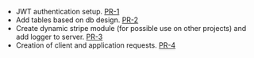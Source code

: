 - JWT authentication setup. [PR-1](https://github.com/SERGIOALGO/bit4care-api/pull/1)
- Add tables based on db design. [PR-2](https://github.com/SERGIOALGO/bit4care-api/pull/2)
- Create dynamic stripe module (for possible use on other projects) and add logger to server. [PR-3](https://github.com/SERGIOALGO/bit4care-api/pull/3)
- Creation of client and application requests. [PR-4](https://github.com/SERGIOALGO/bit4care-api/pull/4)
